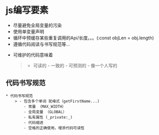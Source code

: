 # js编写要素

- 尽量避免全局变量的污染
- 使用单变量声明
- 循环中预缓存某些重复调用的Api/长度。。。(:const objLen = obj.length)
- 遵循代码阅读与书写规范等...

* 可维护的代码意味着
	> - 可读的
		- 一致的
		- 可预测的
		- 像一个人写的
## 代码书写规范
	* 代码书写规范
		> - 包含多个单词 驼峰式（getFirstName...)
			- 常量 （MAX_WIDTH）
			- 全局变量 （GLOBAL）
			- 私有属性 (_private:_)
			- 代码缩进
			- 空格的正确使用，增添代码可读性


